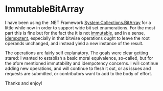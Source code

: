 # ImmutableBitArray

I have been using the .NET Framework [System.Collections.BitArray](http://msdn.microsoft.com/en-us/library/system.collections.bitarray.aspx) for a little while now in order to support wide bit set enumerations. For the most part this is fine but for the fact the it is not [immutable](http://en.wikipedia.org/wiki/Immutable_object), and in a sense, [idempotent](http://en.wikipedia.org/wiki/Idempotence), especially in that bitwise operations ought to leave the root operands unchanged, and instead yield a new instance of the result.

The operations are fairly self explanatory. The goals were clear getting stared: I wanted to establish a basic moral equivalence, so-called, but for the afore mentioned immutability and idempotency concerns. I will continue adding new operations, and will continue to flesh it out, or as issues and requests are submitted, or contributors want to add to the body of effort.

Thanks and enjoy!

